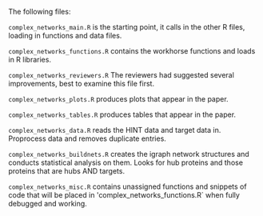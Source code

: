 The following files:

`complex_networks_main.R` is the starting point, it calls in the other R files, loading in functions and data files.

`complex_networks_functions.R` contains the workhorse functions and loads in R libraries.

`complex_networks_reviewers.R` The reviewers had suggested several improvements, best to examine this file first.

`complex_networks_plots.R` produces plots that appear in the paper.

`complex_networks_tables.R` produces tables that appear in the paper.

`complex_networks_data.R` reads the HINT data and target data in. Proprocess data and removes duplicate entries.

`complex_networks_buildnets.R` creates the igraph network structures and conducts statistical analysis on them. Looks for hub proteins and those proteins that are hubs AND targets.

`complex_networks_misc.R` contains unassigned functions and snippets of code that will be placed in 'complex_networks_functions.R` when fully debugged and working. 
